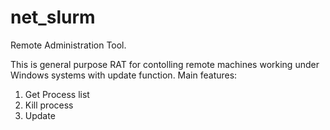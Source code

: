 # net_slurm
Remote Administration Tool.

This is general purpose RAT for contolling remote machines working under Windows systems with update function.
Main features:
1. Get Process list
2. Kill process
3. Update
